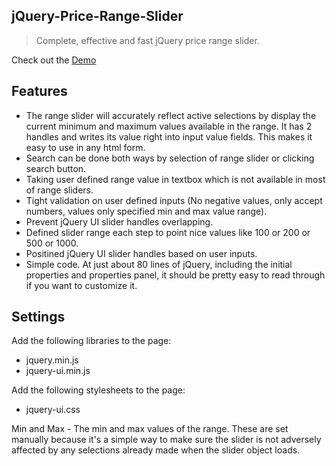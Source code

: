 ## jQuery-Price-Range-Slider
> Complete, effective and fast jQuery price range slider. 

Check out the [Demo](https://codepen.io/GoldenGate/pen/BxmWwN)

## Features

* The range slider will accurately reflect active selections by display the current minimum and maximum values available in the range. It has 2 handles and writes its value right into input value fields. This makes it easy to use in any html form.
* Search can be done both ways by selection of range slider or clicking search button.
* Taking user defined range value in textbox which is not available in most of range sliders.
* Tight validation on user defined inputs (No negative values, only accept numbers, values only specified min and max value range).
* Prevent jQuery UI slider handles overlapping.
* Defined slider range each step to point nice values like 100 or 200 or 500 or 1000.
* Positined jQuery UI slider handles based on user inputs.
* Simple code. At just about 80 lines of jQuery, including the initial properties and properties panel, it should be pretty easy to read through if you want to customize it.

## Settings

Add the following libraries to the page:
 * jquery.min.js
 * jquery-ui.min.js
 
Add the following stylesheets to the page:
 * jquery-ui.css
 
Min and Max - The min and max values of the range. These are set manually because it's a simple way to make sure the slider is not adversely affected by any selections already made when the slider object loads.

